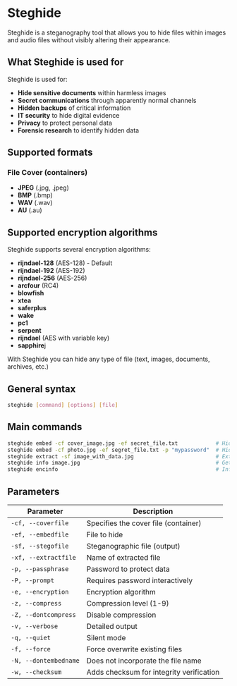 # Steghide

Steghide is a steganography tool that allows you to hide files within images and audio files without visibly altering their appearance.

## What Steghide is used for
Steghide is used for:
- **Hide sensitive documents** within harmless images
- **Secret communications** through apparently normal channels
- **Hidden backups** of critical information
- **IT security** to hide digital evidence
- **Privacy** to protect personal data
- **Forensic research** to identify hidden data

## Supported formats

### File Cover (containers)
- **JPEG** (.jpg, .jpeg)
- **BMP** (.bmp)
- **WAV** (.wav)
- **AU** (.au)

## Supported encryption algorithms
Steghide supports several encryption algorithms:
- **rijndael-128** (AES-128) - Default
- **rijndael-192** (AES-192)
- **rijndael-256** (AES-256)
- **arcfour** (RC4)
- **blowfish**
- **xtea**
- **saferplus**
- **wake**
- **pc1**
- **serpent**
- **rijndael** (AES with variable key)
- **sapphire**j

With Steghide you can hide any type of file (text, images, documents, archives, etc.)

## General syntax
```bash
steghide [command] [options] [file]
```

## Main commands
```bash
steghide embed -cf cover_image.jpg -ef secret_file.txt            # Hide a file
steghide embed -cf photo.jpg -ef segret_file.txt -p "mypassword"  # Hide a file with password
steghide extract -sf image_with_data.jpg                          # Extract a hidden file
steghide info image.jpg                                           # Get information
steghide encinfo                                                  # Information on encryption algorithms
```

## Parameters

| Parameter | Description | 
|-----------|-------------|
| `-cf, --coverfile` | Specifies the cover file (container) 
| `-ef, --embedfile` | File to hide 
| `-sf, --stegofile` | Steganographic file (output) 
| `-xf, --extractfile` | Name of extracted file
| `-p, --passphrase` | Password to protect data |
| `-P, --prompt` | Requires password interactively |
| `-e, --encryption` | Encryption algorithm |
| `-z, --compress` | Compression level (1-9) |
| `-Z, --dontcompress` | Disable compression |
| `-v, --verbose` | Detailed output |
| `-q, --quiet` | Silent mode |
| `-f, --force` | Force overwrite existing files |
| `-N, --dontembedname` | Does not incorporate the file name |
| `-w, --checksum` | Adds checksum for integrity verification |
